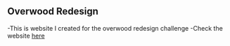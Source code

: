 ## Overwood Redesign 
-This is website I created for the overwood redesign challenge 
-Check the website [here](www.overwood-redesign.netlify.app)